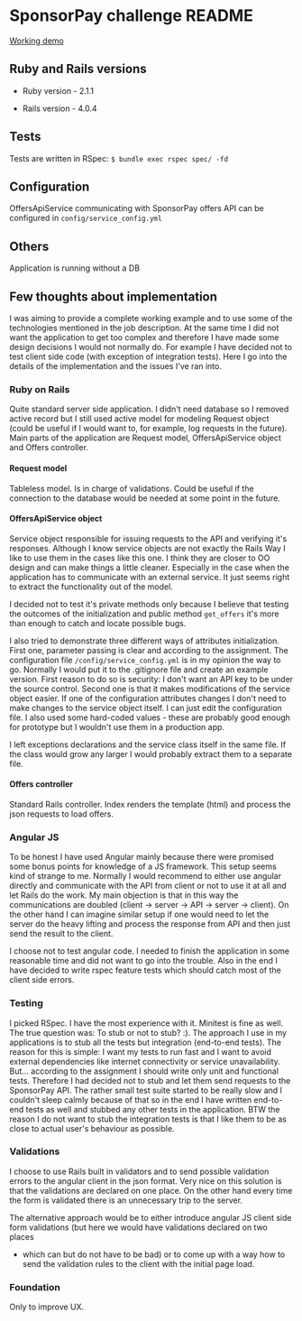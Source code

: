 # SponsorPay challenge README

[Working demo](http://dry-dawn-9575.herokuapp.com/ "Sponsorpay challenge demo")

## Ruby and Rails versions

* Ruby version - 2.1.1

* Rails version - 4.0.4

## Tests

Tests are written in RSpec: `$ bundle exec rspec spec/ -fd`

## Configuration

OffersApiService communicating with SponsorPay offers API can be configured
in `config/service_config.yml`

## Others

Application is running without a DB

## Few thoughts about implementation

I was aiming to provide a complete working example and to use some of the
technologies mentioned in the job description. At the same time I did not
want the application to get too complex and therefore I have made some design
decisions I would not normally do. For example I have decided not to test
client side code (with exception of integration tests). Here I go into the
details of the implementation and the issues I've ran into.

### Ruby on Rails

Quite standard server side application. I didn't need database so I removed
active record but I still used active model for modeling Request object (could
be useful if I would want to, for example, log requests in the future). Main
parts of the application are Request model, OffersApiService object and Offers
controller.

#### Request model

Tableless model. Is in charge of validations. Could be useful if the connection
to the database would be needed at some point in the future.

#### OffersApiService object

Service object responsible for issuing requests to the API and verifying it's
responses. Although I know service objects are not exactly the Rails Way I
like to use them in the cases like this one. I think they are closer to OO
design and can make things a little cleaner. Especially in the case when the
application has to communicate with an external service. It just seems right
to extract the functionality out of the model.

I decided not to test it's private methods only because I believe that
testing the outcomes of the initialization and public method `get_offers`
it's more than enough to catch and locate possible bugs.

I also tried to demonstrate three different ways of attributes initialization.
First one, parameter passing is clear and according to the assignment.
The configuration file `/config/service_config.yml` is in my opinion the way
to go. Normally I would put it to the .gitignore file and create an example
version. First reason to do so is security: I don't want an API key to be under
the source control. Second one is that it makes modifications of the service
object easier. If one of the configuration attributes changes I don't need
to make changes to the service object itself. I can just edit the configuration
file. I also used some hard-coded values - these are probably good enough for
prototype but I wouldn't use them in a production app.

I left exceptions declarations and the service class itself in the same file.
If the class would grow any larger I would probably extract them to a separate
file.

#### Offers controller

Standard Rails controller. Index renders the template (html) and process the
json requests to load offers.

### Angular JS

To be honest I have used Angular mainly because there were promised some bonus
points for knowledge of a JS framework. This setup seems kind of strange
to me. Normally I would recommend to either use angular directly and communicate
with the API from client or not to use it at all and let Rails do the work.
My main objection is that in this way the communications are doubled (client ->
server -> API -> server -> client). On the other hand I can imagine similar
setup if one would need to let the server do the heavy lifting and process
the response from API and then just send the result to the client.

I choose not to test angular code. I needed to finish the application in some
reasonable time and did not want to go into the trouble. Also in the end
I have decided to write rspec feature tests which should catch most of the
client side errors.

### Testing

I picked RSpec. I have the most experience with it. Minitest is fine as well.
The true question was: To stub or not to stub? :). The approach I use in my
applications is to stub all the tests but integration (end-to-end tests).
The reason for this is simple: I want my tests to run fast and I want
to avoid external dependencies like internet connectivity or service unavailability.
But... according to the assignment I should write only unit and functional
tests. Therefore I had decided not to stub and let them send requests to the
SponsorPay API. The rather small test suite started to be really slow and
I couldn't sleep calmly because of that so in the end I have written end-to-end
tests as well and stubbed any other tests in the application.
BTW the reason I do not want to stub the integration tests is that I like
them to be as close to actual user's behaviour as possible.

### Validations

I choose to use Rails built in validators and to send possible validation
errors to the angular client in the json format. Very nice on this solution
is that the validations are declared on one place. On the other hand every
time the form is validated there is an unnecessary trip to the server.

The alternative approach would be to either introduce angular JS client side
form validations (but here we would have validations declared on two places
- which can but do not have to be bad) or to come up with a way how to send
the validation rules to the client with the initial page load.

### Foundation

Only to improve UX.

